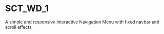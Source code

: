 # SCT_WD_1
A simple and responsive Interactive Navigation Menu with fixed navbar and scroll effects
